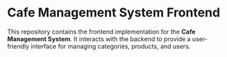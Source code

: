 # Cafe Management System Frontend
This repository contains the frontend implementation for the **Cafe Management System**. It interacts with the backend to provide a user-friendly interface for managing categories, products, and users.
